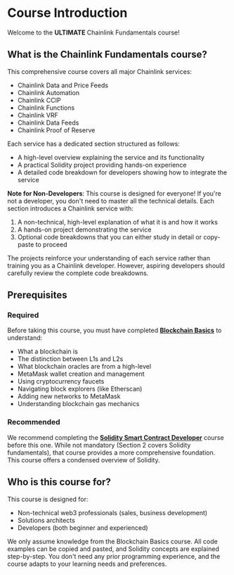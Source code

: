 # Course Introduction

Welcome to the **ULTIMATE** Chainlink Fundamentals course! 

## What is the Chainlink Fundamentals course?

This comprehensive course covers all major Chainlink services:

- Chainlink Data and Price Feeds
- Chainlink Automation
- Chainlink CCIP
- Chainlink Functions
- Chainlink VRF
- Chainlink Data Feeds
- Chainlink Proof of Reserve

Each service has a dedicated section structured as follows:

- A high-level overview explaining the service and its functionality
- A practical Solidity project providing hands-on experience
- A detailed code breakdown for developers showing how to integrate the service

**Note for Non-Developers**: This course is designed for everyone! If you're not a developer, you don't need to master all the technical details. Each section introduces a Chainlink service with:

1. A non-technical, high-level explanation of what it is and how it works
2. A hands-on project demonstrating the service
3. Optional code breakdowns that you can either study in detail or copy-paste to proceed

The projects reinforce your understanding of each service rather than training you as a Chainlink developer. However, aspiring developers should carefully review the complete code breakdowns.

## Prerequisites

### Required

Before taking this course, you must have completed [**Blockchain Basics**](https://updraft.cyfrin.io/courses/blockchain-basics) to understand:

- What a blockchain is
- The distinction between L1s and L2s
- What blockchain oracles are from a high-level
- MetaMask wallet creation and management
- Using cryptocurrency faucets
- Navigating block explorers (like Etherscan)
- Adding new networks to MetaMask
- Understanding blockchain gas mechanics

### Recommended

We recommend completing the [**Solidity Smart Contract Developer**](https://updraft.cyfrin.io/courses/solidity) course before this one. While not mandatory (Section 2 covers Solidity fundamentals), that course provides a more comprehensive foundation. This course offers a condensed overview of Solidity.

## Who is this course for?

This course is designed for:

- Non-technical web3 professionals (sales, business development)
- Solutions architects
- Developers (both beginner and experienced)

We only assume knowledge from the Blockchain Basics course. All code examples can be copied and pasted, and Solidity concepts are explained step-by-step. You don't need any prior programming experience, and the course adapts to your learning needs and preferences.
